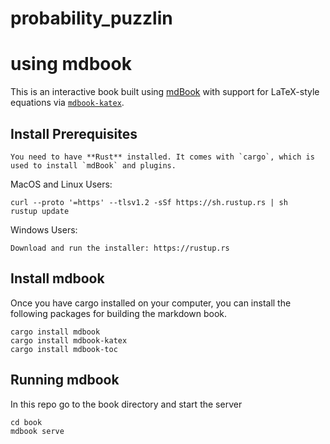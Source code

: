 # probability_puzzlin

# using mdbook

This is an interactive book built using [mdBook](https://rust-lang.github.io/mdBook/) with support for LaTeX-style equations via [`mdbook-katex`](https://github.com/lzanini/mdbook-katex).

## Install Prerequisites

    You need to have **Rust** installed. It comes with `cargo`, which is used to install `mdBook` and plugins.

MacOS and Linux Users:

    curl --proto '=https' --tlsv1.2 -sSf https://sh.rustup.rs | sh
    rustup update

Windows Users:

    Download and run the installer: https://rustup.rs

## Install mdbook
Once you have cargo installed on your computer, you can install the following packages for building the markdown book.

    cargo install mdbook
    cargo install mdbook-katex
    cargo install mdbook-toc

## Running mdbook
In this repo go to the book directory and start the server

    cd book
    mdbook serve
